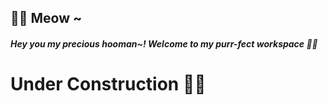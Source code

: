 ## 🐱‍💻 Meow ~
##### Hey you my precious **hooman~!** Welcome to my ***purr***-fect workspace 🐱‍👤

<!-- ![Trial 1](https://user-images.githubusercontent.com/32029746/132721275-ddacfeea-48d9-4fcd-ac45-1554480384ca.png) -->

# Under Construction 🐱‍👓

<!-- # Come back after **September 12** 🐱‍🚀 . . .  -->

<!-- cute trial -->

<!--
**scaredmeow/scaredmeow** is a ✨ _special_ ✨ repository because its `README.md` (this file) appears on your GitHub profile.

Here are some ideas to get you started:

- 🔭 I’m currently working on ...
- 🌱 I’m currently learning ...
- 👯 I’m looking to collaborate on ...
- 🤔 I’m looking for help with ...
- 💬 Ask me about ...
- 📫 How to reach me: ...
- 😄 Pronouns: ...
- ⚡ Fun fact: ...
-->  







